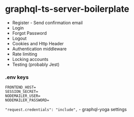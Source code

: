 # graphql-ts-server-boilerplate

- Register - Send confirmation email
- Login
- Forgot Password
- Logout
- Cookies and Http Header
- Authentication middleware
- Rate limiting
- Locking accounts
- Testing (probably Jest)

### .env keys

```
FRONTEND_HOST=
SESSION_SECRET=
NODEMAILER_USER=
NODEMAILER_PASSWORD=
```

`"request.credentials": "include",` - graphql-yoga settings
